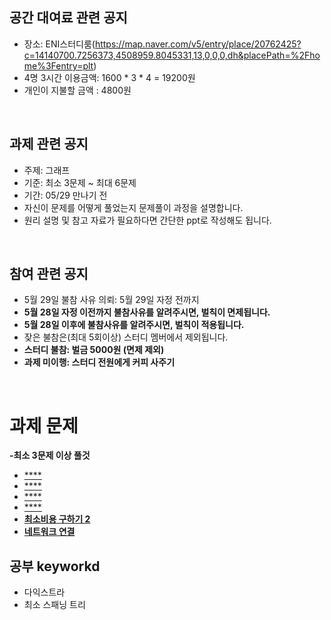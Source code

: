 ## 공간 대여료 관련 공지
- 장소: ENI스터디룸(https://map.naver.com/v5/entry/place/20762425?c=14140700.7256373,4508959.8045331,13,0,0,0,dh&placePath=%2Fhome%3Fentry=plt)
- 4명 3시간 이용금액: 1600 * 3 * 4 = 19200원
- 개인이 지불할 금액 : 4800원

<br>

## 과제 관련 공지
- 주제: 그래프
- 기준: 최소 3문제 ~ 최대 6문제
- 기간: 05/29 만나기 전
- 자신이 문제를 어떻게 풀었는지 문제풀이 과정을 설명합니다.
- 원리 설명 및 참고 자료가 필요하다면 간단한 ppt로 작성해도 됩니다.

<br>

## 참여 관련 공지
- 5월 29일 불참 사유 의뢰: 5월 29일 자정 전까지
- **5월 28일 자정 이전까지 불참사유를 알려주시면, 벌칙이 면제됩니다.**
- **5월 28일 이후에 불참사유를 알려주시면, 벌칙이 적용됩니다.**
- 잦은 불참은(최대 5회이상) 스터디 멤버에서 제외됩니다.
- **스터디 불참: 벌금 5000원 (면제 제외)**
- **과제 미이행: 스터디 전원에게 커피 사주기**
<br>

# 과제 문제

**-최소 3문제 이상 풀것**
- [****](https://www.acmicpc.net/problem/)
- [****](https://www.acmicpc.net/problem/)
- [****](https://www.acmicpc.net/problem/)
- [****](https://www.acmicpc.net/problem/)
- [**최소비용 구하기 2**](https://www.acmicpc.net/problem/11179)
- [**네트워크 연결**](https://www.acmicpc.net/problem/1922)

## 공부 keyworkd
- 다익스트라
- 최소 스패닝 트리

<BR>
